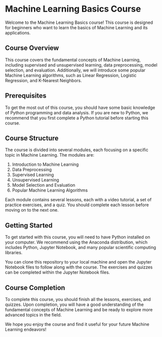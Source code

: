 # Machine Learning Basics Course

Welcome to the Machine Learning Basics course! This course is designed for beginners who want to learn the basics of Machine Learning and its applications.

## Course Overview

This course covers the fundamental concepts of Machine Learning, including supervised and unsupervised learning, data preprocessing, model selection, and evaluation. Additionally, we will introduce some popular Machine Learning algorithms, such as Linear Regression, Logistic Regression, and K-Nearest Neighbors.

## Prerequisites

To get the most out of this course, you should have some basic knowledge of Python programming and data analysis. If you are new to Python, we recommend that you first complete a Python tutorial before starting this course.

## Course Structure

The course is divided into several modules, each focusing on a specific topic in Machine Learning. The modules are:

1. Introduction to Machine Learning
2. Data Preprocessing
3. Supervised Learning
4. Unsupervised Learning
5. Model Selection and Evaluation
6. Popular Machine Learning Algorithms

Each module contains several lessons, each with a video tutorial, a set of practice exercises, and a quiz. You should complete each lesson before moving on to the next one.

## Getting Started

To get started with this course, you will need to have Python installed on your computer. We recommend using the Anaconda distribution, which includes Python, Jupyter Notebook, and many popular scientific computing libraries.

You can clone this repository to your local machine and open the Jupyter Notebook files to follow along with the course. The exercises and quizzes can be completed within the Jupyter Notebook files.

## Course Completion

To complete this course, you should finish all the lessons, exercises, and quizzes. Upon completion, you will have a good understanding of the fundamental concepts of Machine Learning and be ready to explore more advanced topics in the field.

We hope you enjoy the course and find it useful for your future Machine Learning endeavors!
